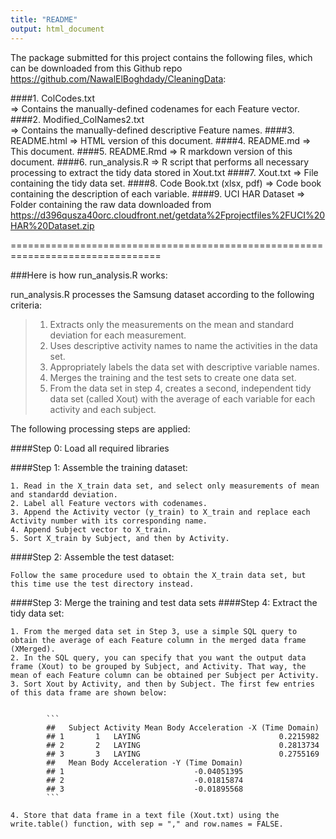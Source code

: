 ```yaml
---
title: "README"
output: html_document
---
```


The package submitted for this project contains the following files, which can be
downloaded from this Github repo <https://github.com/NawalElBoghdady/CleaningData>:

####1. ColCodes.txt                 
        => Contains the manually-defined codenames for each Feature vector.
####2. Modified_ColNames2.txt       
        => Contains the manually-defined descriptive Feature names.
####3. README.html 
        => HTML version of this document.
####4. README.md 
        => This document.
####5. README.Rmd 
        => R markdown version of this document.
####6. run_analysis.R 
        => R script that performs all necessary processing to extract the tidy data stored in Xout.txt
####7. Xout.txt 
        => File containing the tidy data set.
####8. Code Book.txt (xlsx, pdf)
        => Code book containing the description of each variable.
####9. UCI HAR Dataset 
        => Folder containing the raw data downloaded from <https://d396qusza40orc.cloudfront.net/getdata%2Fprojectfiles%2FUCI%20HAR%20Dataset.zip>


================================================================================

###Here is how run_analysis.R works:

run_analysis.R processes the Samsung dataset according to the following criteria:

>1. Extracts only the measurements on the mean and standard deviation 
   for each measurement.
>2. Uses descriptive activity names to name the activities in the data set.
>3. Appropriately labels the data set with descriptive variable names.
>4. Merges the training and the test sets to create one data set.
>5. From the data set in step 4, creates a second, 
   independent tidy data set (called Xout) with the average of each variable for each 
   activity and each subject.
   
The following processing steps are applied:

####Step 0: Load all required libraries

####Step 1: Assemble the training dataset:
```
1. Read in the X_train data set, and select only measurements of mean and standardd deviation.
2. Label all Feature vectors with codenames.
3. Append the Activity vector (y_train) to X_train and replace each Activity number with its corresponding name.
4. Append Subject vector to X_train.
5. Sort X_train by Subject, and then by Activity.
```
####Step 2: Assemble the test dataset:
```
Follow the same procedure used to obtain the X_train data set, but this time use the test directory instead.
```

####Step 3: Merge the training and test data sets
####Step 4: Extract the tidy data set:
```
1. From the merged data set in Step 3, use a simple SQL query to obtain the average of each Feature column in the merged data frame (XMerged).
2. In the SQL query, you can specify that you want the output data frame (Xout) to be grouped by Subject, and Activity. That way, the mean of each Feature column can be obtained per Subject per Activity.
3. Sort Xout by Activity, and then by Subject. The first few entries of this data frame are shown below:

        
        ```
        ##   Subject Activity Mean Body Acceleration -X (Time Domain)
        ## 1       1   LAYING                               0.2215982
        ## 2       2   LAYING                               0.2813734
        ## 3       3   LAYING                               0.2755169
        ##   Mean Body Acceleration -Y (Time Domain)
        ## 1                             -0.04051395
        ## 2                             -0.01815874
        ## 3                             -0.01895568
        ```

4. Store that data frame in a text file (Xout.txt) using the write.table() function, with sep = "," and row.names = FALSE.
```



